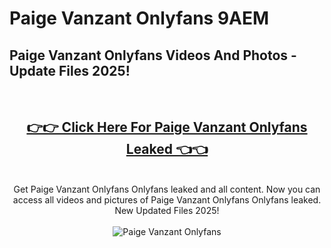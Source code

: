 # Paige Vanzant Onlyfans 9AEM

<h2>Paige Vanzant Onlyfans Videos And Photos - Update Files 2025!</h2>
<br>
<div align="center">
<h2><a href="https://213.232.235.80/live/video.php?q=paige-vanzant-onlyfans" rel="nofollow">👉👉 Click Here For Paige Vanzant Onlyfans Leaked 👈👈</a></h2>

<br>
Get Paige Vanzant Onlyfans Onlyfans leaked and all content. Now you can access all videos and pictures of Paige Vanzant Onlyfans Onlyfans leaked. New Updated Files 2025!
<br>
<br>
<a href="https://213.232.235.80/live/video.php?q=paige-vanzant-onlyfans" rel="nofollow" data-target="animated-image.originalLink"><img src="https://i.imgur.com/dJHk4Zq.gif" alt="Paige Vanzant Onlyfans" style="max-width: 100%; display: inline-block;" data-target="animated-image.originalImage"></a>
</div>
<br>